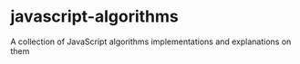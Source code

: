 # javascript-algorithms
A collection of JavaScript algorithms implementations and explanations on them
